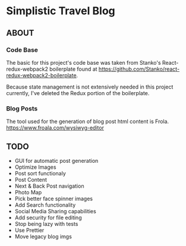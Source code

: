 # Simplistic Travel Blog

## ABOUT

### Code Base
The basic for this project's code base was taken from Stanko's React-redux-webpack2 boilerplate found at <https://github.com/Stanko/react-redux-webpack2-boilerplate>.

Because state management is not extensively needed in this project currently, I've deleted the Redux portion of the boilerplate.

### Blog Posts
The tool used for the generation of blog post html content is Frola.
https://www.froala.com/wysiwyg-editor

## TODO

* GUI for automatic post generation
* Optimize Images
* Post sort functionaly
* Post Content
* Next & Back Post navigation
* Photo Map
* Pick better face spinner images
* Add Search functionality
* Social Media Sharing capabilities
* Add security for file editing
* Stop being lazy with tests
* Use Prettier
* Move legacy blog imgs

